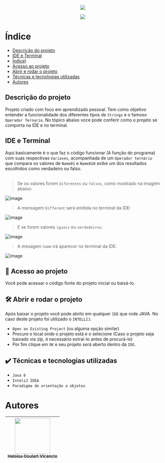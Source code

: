 <p align="center">
   <img src= "https://user-images.githubusercontent.com/104990997/194216377-775224cc-d3f9-4907-9cb0-0d4094717792.jpg" #vitrinedev/>
</p>

   
       
<p align="center">
<img src="http://img.shields.io/static/v1?label=STATUS&message=EM%20DESENVOLVIMENTO&color=GREEN&style=for-the-badge"/>
</p>

# Índice 

* [Descrição do projeto](#descrição-do-projeto)
* [IDE e Terminal](#ide-e-terminal)
* [Índice](#índice))
* [Acesso ao projeto](https://github.com/Heloisag/StringTypes/blob/main/README.md#-acesso-ao-projeto)
* [Abrir e rodar o projeto](https://github.com/Heloisag/StringTypes#%EF%B8%8F-abrir-e-rodar-o-projeto)
* [Técnicas e tecnologias utilizadas](https://github.com/Heloisag/StringTypes#%EF%B8%8F-t%C3%A9cnicas-e-tecnologias-utilizadas)
* [Autores](https://github.com/Heloisag/StringTypes#autores)

## Descrição do projeto 

 Projeto criado com foco em aprendizado pessoal. 
 Tem como objetivo entender a funcionalidade dos diferentes tipos de ``Strings`` e o famoso ``Operador Ternario``.
 No tópico abaixo voce pode conferir como o projeto se comporta na IDE e no terminal.
 
## IDE e Terminal

Aqui basicamente é o que faz o código funcionar (A função do programa) com suas respectivas `Variaves`, acompanhada de um `Operador ternário` que compara os valores de `Name01` e `Name02`e exibe um dos resultados escolhidos como verdadeiro ou falso.<br/>
 <br/>
> Se os valores forem `diferentes` ou `falsos`, como mostrado na imagem abaixo:

![image](https://user-images.githubusercontent.com/104990997/194217017-74d51240-a58d-4122-9ddb-962d310fe36f.png)
 <br/>
 
> A mensagem `Different` será emitida no terminal da IDE:

![image](https://user-images.githubusercontent.com/104990997/194218107-5caef052-632e-4dc0-929c-8cbc6b575d2e.png) 
 <br/>
 
> E se forem valores `iguais` ou `verdadeiros`:

![image](https://user-images.githubusercontent.com/104990997/194218267-636aa095-ea6e-497f-b354-8f5c6c6050e0.png) 
 <br/>  
 
> A mesagem `Same` irá aparecer no terminal da IDE:

![image](https://user-images.githubusercontent.com/104990997/194217975-4b12dbc7-ea72-4202-8300-c3263ad91ce1.png) 
 <br/> 
 
 
## 📁 Acesso ao projeto ##


Você pode acessar o código fonte do projeto inicial ou baixá-lo.

## 🛠️ Abrir e rodar o projeto

Após baixar o projeto você pode abrilo em qualquer `IDE` que rode JAVA. No caso deste projeto foi utilizado o `INTELLIJ`.

- `Open an Existing Project` (ou alguma opção similar)
- Procure o local onde o projeto está e o selecione (Caso o projeto seja baixado via zip, é necessário extraí-lo antes de procurá-lo)
- Por fim clique em `OK` e seu projeto será aberto dentro da `IDE`.

## ✔️ Técnicas e tecnologias utilizadas

- ``Java 8``
- ``InteliJ IDEA``
- ``Paradigma de orientação a objetos``

# Autores

| [<img src="https://avatars.githubusercontent.com/u/104990997?v=4" width=115><br><sub>Heloisa Goulart Vicencio </sub>](https://github.com/Heloisag)| 
| :---: | 



